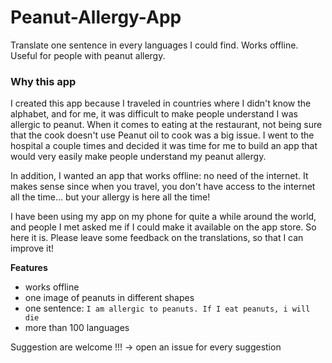 # Peanut-Allergy-App
Translate one sentence in every languages I could find. Works offline. Useful for people with peanut allergy.

### Why this app

I created this app because I traveled in countries where I didn't know the alphabet, and for me, it was difficult to make people understand I was allergic to peanut. When it comes to eating at the restaurant, not being sure that the cook doesn't use Peanut oil to cook was a big issue. I went to the hospital a couple times and decided it was time for me to build an app that would very easily make people understand my peanut allergy. 

In addition, I wanted an app that works offline: no need of the internet. It makes sense since when you travel, you don't have access to the internet all the time... but your allergy is here all the time!

I have been using my app on my phone for quite a while around the world, and people I met asked me if I could make it available on the app store. So here it is. Please leave some feedback on the translations, so that I can improve it!


**Features**

- works offline
- one image of peanuts in different shapes
- one sentence: `I am allergic to peanuts. If I eat peanuts, i will die`
- more than 100 languages


Suggestion are welcome !!! -> open an issue for every suggestion
